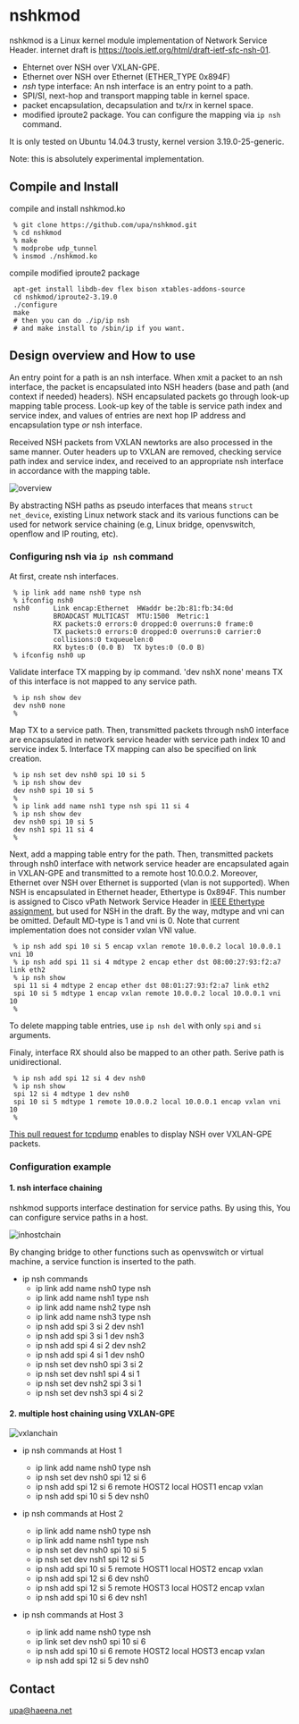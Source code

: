 
# nshkmod

nshkmod is a Linux kernel module implementation of Network Service Header.
internet draft is https://tools.ietf.org/html/draft-ietf-sfc-nsh-01.

* Ehternet over NSH over VXLAN-GPE.
* Ethernet over NSH over Ethernet (ETHER_TYPE 0x894F)
* _nsh_ type interface: An nsh interface is an entry point to a path.
* SPI/SI, next-hop and transport mapping table in kernel space.
* packet encapsulation, decapsulation and tx/rx in kernel space.
* modified iproute2 package. You can configure the mapping via `ip nsh` command.

It is only tested on Ubuntu 14.04.3 trusty, kernel version 3.19.0-25-generic.

Note: this is absolutely experimental implementation.

## Compile and Install

compile and install nshkmod.ko

	 % git clone https://github.com/upa/nshkmod.git
	 % cd nshkmod
	 % make
	 % modprobe udp_tunnel
	 % insmod ./nshkmod.ko

compile modified iproute2 package

	 apt-get install libdb-dev flex bison xtables-addons-source
	 cd nshkmod/iproute2-3.19.0
	 ./configure
	 make
	 # then you can do ./ip/ip nsh
	 # and make install to /sbin/ip if you want.


## Design overview and How to use

An entry point for a path is an nsh interface. When xmit a packet to
an nsh interface, the packet is encapsulated into NSH headers (base
and path (and context if needed) headers). NSH encapsulated packets go
through look-up mapping table process. Look-up key of the table is
service path index and service index, and values of entries are next
hop IP address and encapsulation type _or_ nsh interface.


Received NSH packets from VXLAN newtorks are also processed in the
same manner. Outer headers up to VXLAN are removed, checking service
path index and service index, and received to an appropriate nsh
interface in accordance with the mapping table.

![overview](https://github.com/upa/nshkmod/raw/master/figs/overview.png)


By abstracting NSH paths as pseudo interfaces that means `struct
net_device`, existing Linux network stack and its various functions
can be used for network service chaining (e.g, Linux bridge,
openvswitch, openflow and IP routing, etc).


### Configuring nsh via `ip nsh` command

At first, create nsh interfaces.

	 % ip link add name nsh0 type nsh
	 % ifconfig nsh0
	 nsh0      Link encap:Ethernet  HWaddr be:2b:81:fb:34:0d
	           BROADCAST MULTICAST  MTU:1500  Metric:1
	           RX packets:0 errors:0 dropped:0 overruns:0 frame:0
	           TX packets:0 errors:0 dropped:0 overruns:0 carrier:0
	           collisions:0 txqueuelen:0 
	           RX bytes:0 (0.0 B)  TX bytes:0 (0.0 B)
	 % ifconfig nsh0 up


Validate interface TX mapping by ip command. 'dev nshX none' means TX
of this interface is not mapped to any service path.

	 % ip nsh show dev
	 dev nsh0 none
	 %


Map TX to a service path. Then, transmitted packets through nsh0
interface are encapsulated in network service header with service path
index 10 and service index 5. Interface TX mapping can also be specified
on link creation.

	 % ip nsh set dev nsh0 spi 10 si 5
	 % ip nsh show dev
	 dev nsh0 spi 10 si 5
	 %
	 % ip link add name nsh1 type nsh spi 11 si 4
	 % ip nsh show dev
	 dev nsh0 spi 10 si 5
	 dev nsh1 spi 11 si 4
	 %


Next, add a mapping table entry for the path. Then, transmitted
packets through nsh0 interface with network service header are
encapsulated again in VXLAN-GPE and transmitted to a remote host
10.0.0.2. Moreover, Ethernet over NSH over Ethernet is supported (vlan
is not supported).  When NSH is encapsulated in Ethernet header,
Ethertype is 0x894F. This number is assigned to Cisco vPath Network
Service Header in [IEEE Ethertype
assignment](http://standards-oui.ieee.org/ethertype/eth.txt), but used
for NSH in the draft. By the way, mdtype and vni can be
omitted. Default MD-type is 1 and vni is 0. Note that current
implementation does not consider vxlan VNI value.

	 % ip nsh add spi 10 si 5 encap vxlan remote 10.0.0.2 local 10.0.0.1 vni 10
	 % ip nsh add spi 11 si 4 mdtype 2 encap ether dst 08:00:27:93:f2:a7 link eth2
	 % ip nsh show
	 spi 11 si 4 mdtype 2 encap ether dst 08:01:27:93:f2:a7 link eth2
	 spi 10 si 5 mdtype 1 encap vxlan remote 10.0.0.2 local 10.0.0.1 vni 10
	 %

To delete mapping table entries, use `ip nsh del` with only `spi` and `si` arguments.


Finaly, interface RX should also be mapped to an other path. Serive path
is unidirectional.

	 % ip nsh add spi 12 si 4 dev nsh0
	 % ip nsh show
	 spi 12 si 4 mdtype 1 dev nsh0
	 spi 10 si 5 mdtype 1 remote 10.0.0.2 local 10.0.0.1 encap vxlan vni 10
	 %

[This pull request for tcpdump](https://github.com/the-tcpdump-group/tcpdump/pull/490)
enables to display NSH over VXLAN-GPE packets.

### Configuration example

#### 1. nsh interface chaining

nshkmod supports interface destination for service paths. By using this,
You can configure service paths in a host.

![inhostchain](https://github.com/upa/nshkmod/raw/master/figs/in-host-chain.png)

By changing bridge to other functions such as openvswitch or virtual machine,
a service function is inserted to the path.

- ip nsh commands
  - ip link add name nsh0 type nsh
  - ip link add name nsh1 type nsh
  - ip link add name nsh2 type nsh
  - ip link add name nsh3 type nsh
  - ip nsh add spi 3 si 2 dev nsh1
  - ip nsh add spi 3 si 1 dev nsh3
  - ip nsh add spi 4 si 2 dev nsh2
  - ip nsh add spi 4 si 1 dev nsh0
  - ip nsh set dev nsh0 spi 3 si 2
  - ip nsh set dev nsh1 spi 4 si 1
  - ip nsh set dev nsh2 spi 3 si 1
  - ip nsh set dev nsh3 spi 4 si 2



#### 2. multiple host chaining using VXLAN-GPE

![vxlanchain](https://github.com/upa/nshkmod/raw/master/figs/vxlan-chain.png)

- ip nsh commands at Host 1
  - ip link add name nsh0 type nsh
  - ip nsh set dev nsh0 spi 12 si 6
  - ip nsh add spi 12 si 6 remote HOST2 local HOST1 encap vxlan
  - ip nsh add spi 10 si 5 dev nsh0

- ip nsh commands at Host 2
  - ip link add name nsh0 type nsh
  - ip link add name nsh1 type nsh
  - ip nsh set dev nsh0 spi 10 si 5
  - ip nsh set dev nsh1 spi 12 si 5
  - ip nsh add spi 10 si 5 remote HOST1 local HOST2 encap vxlan
  - ip nsh add spi 12 si 6 dev nsh0
  - ip nsh add spi 12 si 5 remote HOST3 local HOST2 encap vxlan
  - ip nsh add spi 10 si 6 dev nsh1

- ip nsh commands at Host 3
  - ip link add name nsh0 type nsh
  - ip link set dev nsh0 spi 10 si 6
  - ip nsh add spi 10 si 6 remote HOST2 local HOST3 encap vxlan
  - ip nsh add spi 12 si 5 dev nsh0


## Contact
upa@haeena.net
